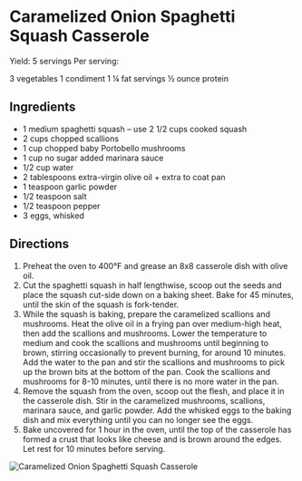 # Caramelized Onion Spaghetti Squash Casserole

Yield:
5 servings
Per serving:

3 vegetables
1 condiment
1 ¼ fat servings
½ ounce protein

## Ingredients
* 1 medium spaghetti squash – use 2 1/2 cups cooked squash
* 2 cups chopped scallions
* 1 cup chopped baby Portobello mushrooms
* 1 cup no sugar added marinara sauce
* 1/2 cup water
* 2 tablespoons extra-virgin olive oil + extra to coat pan
* 1 teaspoon garlic powder
* 1/2 teaspoon salt
* 1/2 teaspoon pepper
* 3 eggs, whisked

## Directions
1. Preheat the oven to 400°F and grease an 8x8 casserole dish with olive oil.
2. Cut the spaghetti squash in half lengthwise, scoop out the seeds and place the squash cut-side down on a baking sheet. Bake for 45 minutes, until the skin of the squash is fork-tender.
3. While the squash is baking, prepare the caramelized scallions and mushrooms. Heat the olive oil in a frying pan over medium-high heat, then add the scallions and mushrooms. Lower the temperature to medium and cook the scallions and mushrooms until beginning to brown, stirring occasionally to prevent burning, for around 10 minutes. Add the water to the pan and stir the scallions and mushrooms to pick up the brown bits at the bottom of the pan. Cook the scallions and mushrooms for 8-10 minutes, until there is no more water in the pan.
4. Remove the squash from the oven, scoop out the flesh, and place it in the casserole dish. Stir in the caramelized mushrooms, scallions, marinara sauce, and garlic powder. Add the whisked eggs to the baking dish and mix everything until you can no longer see the eggs.
5. Bake uncovered for 1 hour in the oven, until the top of the casserole has formed a crust that looks like cheese and is brown around the edges. Let rest for 10 minutes before serving.

![Caramelized Onion Spaghetti Squash Casserole](./Caramelized%20Onion%20Spaghetti%20Squash%20Casserole.png)

